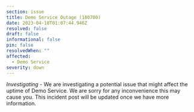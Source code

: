 ```yaml
---
section: issue
title: Demo Service Outage (180700)
date: 2023-04-18T01:07:44.946Z
resolved: false
draft: false
informational: false
pin: false
resolvedWhen: ""
affected:
  - Demo Service
severity: down
---
```

*Investigating* - We are investigating a potential issue that might affect the uptime of Demo Service. We are sorry for any inconvenience this may cause you. This incident post will be updated once we have more information.